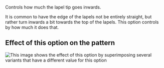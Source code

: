 Controls how much the lapel tip goes inwards.

It is common to have the edge of the lapels not be entirely straight, but rather
turn inwards a bit towards the top of the lapels. This option controls by how much it does that.

## Effect of this option on the pattern

![This image shows the effect of this option by superimposing several variants that have a different value for this option](carlton\_lapelreduction\_sample.svg "Effect of this option on the pattern")
